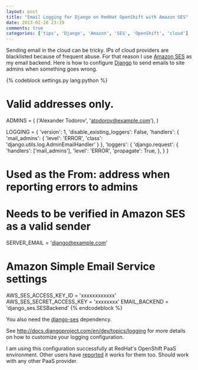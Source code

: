```yaml
---
layout: post
title: "Email Logging for Django on RedHat OpenShift with Amazon SES"
date: 2013-02-28 23:19
comments: true
categories: ['tips', 'Django', 'Amazon', 'SES', 'OpenShift', 'cloud']
---
```


Sending email in the cloud can be tricky. IPs of cloud providers are blacklisted
because of frequent abuse. For that reason I use
[Amazon SES](http://aws.amazon.com/ses/) as my email backend. Here is how to
configure [Django](https://www.djangoproject.com/) to send emails to site admins
when something goes wrong.

{% codeblock settings.py lang:python %}
# Valid addresses only.
ADMINS = (
    ('Alexander Todorov', 'atodorov@example.com'),
)

LOGGING = {
    'version': 1,
    'disable_existing_loggers': False,
    'handlers': {
        'mail_admins': {
            'level': 'ERROR',
            'class': 'django.utils.log.AdminEmailHandler'
        }
    },
    'loggers': {
        'django.request': {
            'handlers': ['mail_admins'],
            'level': 'ERROR',
            'propagate': True,
        },
    }
}
 
# Used as the From: address when reporting errors to admins
# Needs to be verified in Amazon SES as a valid sender
SERVER_EMAIL = 'django@example.com'

# Amazon Simple Email Service settings
AWS_SES_ACCESS_KEY_ID = 'xxxxxxxxxxxx'
AWS_SES_SECRET_ACCESS_KEY = 'xxxxxxxx'
EMAIL_BACKEND = 'django_ses.SESBackend'
{% endcodeblock %}

You also need the [django-ses](https://github.com/hmarr/django-ses)
dependency.

See <http://docs.djangoproject.com/en/dev/topics/logging> for
more details on how to customize your logging configuration.


I am using this configuration successfully at RedHat's OpenShift PaaS environment.
Other users have
[reported](https://openshift.redhat.com/community/forums/express/missing-email-on-500-ise-w-django)
it works for them too. Should work with any other PaaS provider.



